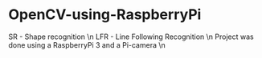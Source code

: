 # OpenCV-using-RaspberryPi
SR - Shape recognition \n
LFR - Line Following Recognition \n
Project was done using a RaspberryPi 3 and a Pi-camera \n
